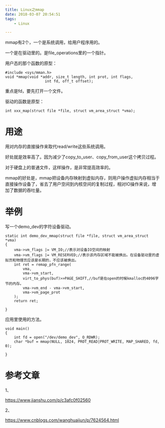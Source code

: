 ```yaml
---
title: Linux之mmap
date: 2018-03-07 20:54:51
tags:
	- Linux

---
```




mmap有2个，一个是系统调用，给用户程序用的。

一个是在驱动里的。是file_operations里的一个指针。

用户态的那个函数的原型：

```
#include <sys/mman.h>
void *mmap(void *addr, size_t length, int prot, int flags,
                  int fd, off_t offset);
```

重点是fd，要先打开一个文件。



驱动的函数是原型：

```
int xxx_map(struct file *file, struct vm_area_struct *vma);
```

# 用途

用对内存的直接操作来取代read/write这些系统调用。

好处就是效率高了。因为减少了copy_to_user、copy_from_user这个拷贝过程。

对于硬盘上的普通文件，这样操作，是非常提高效率的。

mmap的好处是，mmap把设备内存映射到虚拟内存，则用户操作虚拟内存相当于直接操作设备了，省去了用户空间到内核空间的复制过程，相对IO操作来说，增加了数据的吞吐量。



# 举例

写一个demo_dev的字符设备驱动。

```
static int demo_dev_mmap(struct file *file, struct vm_area_struct *vma)
{
    vma->vm_flags |= VM_IO;//表示对设备IO空间的映射
    vma->vm_flags |= VM_RESERVED;//表示该内存区域不能被换出。在设备驱动里的虚拟页和物理页应该是长期的，不应该被换出。
    int ret = remap_pfn_range(
        vma,
        vma->vm_start,
        virt_to_phys(buf)>>PAGE_SHIFT,//buf是在open的时候kmalloc的4096字节的内存。
        vma->vm_end - vma->vm_start,
        vma->vm_page_prot
    );
    return ret;
    
}
```

应用里使用的方法。

```
void main()
{
    int fd = open("/dev/demo_dev", O_RDWR);
    char *buf = mmap(NULL, 1024, PROT_READ|PROT_WRITE, MAP_SHARED, fd, 0);
    
}
```



# 参考文章

1、

https://www.jianshu.com/p/c3afc0f02560

2、

https://www.cnblogs.com/wanghuaijun/p/7624564.html